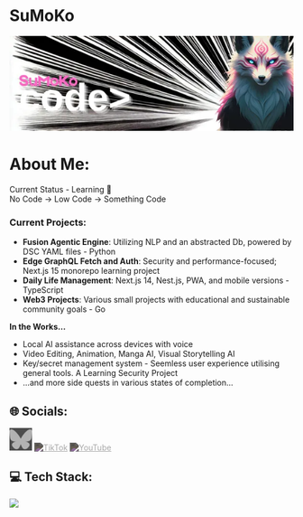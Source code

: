 # SuMoKo

![Header](./assests/sumokobanner.webp)

# About Me:
Current Status - Learning 🚀  
No Code → Low Code → Something Code  

### Current Projects:
- **Fusion Agentic Engine**: Utilizing NLP and an abstracted Db, powered by DSC YAML files - Python  
- **Edge GraphQL Fetch and Auth**: Security and performance-focused; Next.js 15 monorepo learning project  
- **Daily Life Management**: Next.js 14, Nest.js, PWA, and mobile versions - TypeScript  
- **Web3 Projects**: Various small projects with educational and sustainable community goals - Go  

**In the Works…**  
- Local AI assistance across devices with voice  
- Video Editing, Animation, Manga AI, Visual Storytelling AI
- Key/secret management system - Seemless user experience utilising general tools. A Learning Security Project
- ...and more side quests in various states of completion...  

## 🌐 Socials:
<a href="https://bsky.app/profile/sumokoxyz.bsky.social"><img src="https://raw.githubusercontent.com/simple-icons/simple-icons/develop/icons/bluesky.svg" width="40" height="40" alt="BlueSky" style="filter: invert(0.7);"></a>
<a href="https://tiktok.com/@sumoko.xyz"><img src="https://raw.githubusercontent.com/simple-icons/simple-icons/develop/icons/tiktok.svg" width="40" height="40" alt="TikTok" style="filter: invert(0.7);"></a>
<a href="https://www.youtube.com/@SuMoKo-com"><img src="https://raw.githubusercontent.com/simple-icons/simple-icons/develop/icons/youtube.svg" width="40" height="40" alt="YouTube" style="filter: invert(0.7);"></a>

## 💻 Tech Stack:
<p align="left">
  <img src="https://skillicons.dev/icons?i=ts,py,go,graphql,aws,googlecloud,vercel,fastapi,nodejs,nextjs,react,prisma,postgres,mongodb,sqlite,tensorflow,docker" />
</p>

<!-- Direct image/GIF from a URL -->
<!-- ![Description](https://example.com/image.gif) -->

<!-- Imgur hosted GIF -->
<!-- ![Description](https://i.imgur.com/example.gif) -->

<!-- YouTube Thumbnail (not animated) -->
<!-- ![YouTube Thumbnail](https://img.youtube.com/vi/VIDEO_ID/maxresdefault.jpg) -->

<!-- For better control over size -->
<!-- <img src="https://example.com/image.webp" width="500" alt="Description"/> -->

<!-- For multiple formats (modern browsers will use WebP) -->
<!-- <picture>
  <source srcset="image.webp" type="image/webp">
  <img src="image.png" alt="Description">
</picture>